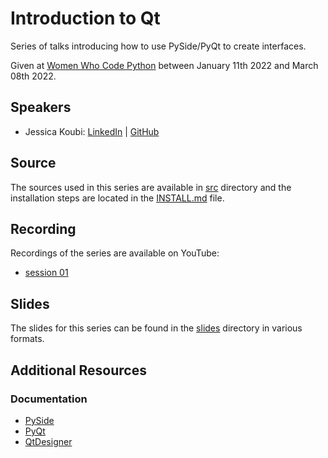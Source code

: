 # Introduction to Qt

Series of talks introducing how to use PySide/PyQt to create interfaces.

Given at [Women Who Code Python](https://www.womenwhocode.com/python) between January 11th 2022 and March 08th 2022.
## Speakers

* Jessica Koubi: [LinkedIn](https://www.linkedin.com/in/jessicakoubi/) | [GitHub](https://github.com/jessicakoubi)
## Source

The sources used in this series are available in [src](src) directory and the installation steps are located in the [INSTALL.md](INSTALL.md) file.

## Recording

Recordings of the series are available on YouTube:
* [session 01](https://www.youtube.com/watch?v=6gbDUuGOz5U)

## Slides

The slides for this series can be found in the [slides](slides) directory in various formats.

## Additional Resources

### Documentation

* [PySide](https://doc.qt.io/qtforpython/)
* [PyQt](https://www.riverbankcomputing.com/software/pyqt/)
* [QtDesigner](https://doc.qt.io/qt-5/qtdesigner-manual.html)